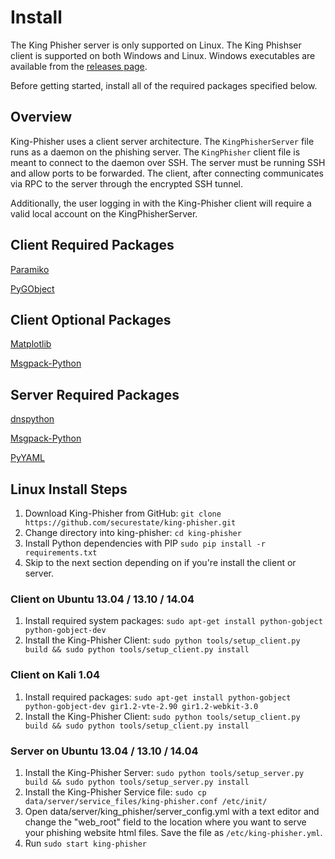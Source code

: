 # Install
The King Phisher server is only supported on Linux.  The King Phishser client is supported on both Windows and Linux. Windows executables are available from the [releases page](https://github.com/securestate/king-phisher/releases).

Before getting started, install all of the required packages specified below.

## Overview
King-Phisher uses a client server architecture.  The ```KingPhisherServer``` file runs as a daemon on the phishing server.  The ```KingPhisher``` client file is meant to connect to the daemon over SSH. The server must be running SSH and allow ports to be forwarded. The client, after connecting communicates via RPC to the server through the encrypted SSH tunnel.

Additionally, the user logging in with the King-Phisher client will require a valid local account on the KingPhisherServer.

## Client Required Packages
[Paramiko](https://github.com/paramiko/paramiko)

[PyGObject](https://wiki.gnome.org/PyGObject)

## Client Optional Packages
[Matplotlib](http://matplotlib.org/)

[Msgpack-Python](https://github.com/msgpack/msgpack-python)

## Server Required Packages
[dnspython](http://www.dnspython.org/)

[Msgpack-Python](https://github.com/msgpack/msgpack-python)

[PyYAML](http://pyyaml.org/)

## Linux Install Steps
1. Download King-Phisher from GitHub: ```git clone https://github.com/securestate/king-phisher.git```
1. Change directory into king-phisher: ```cd king-phisher```
1. Install Python dependencies with PIP ```sudo pip install -r requirements.txt```
1. Skip to the next section depending on if you're install the client or server.

### Client on Ubuntu 13.04 / 13.10 / 14.04
1. Install required system packages: ```sudo apt-get install python-gobject python-gobject-dev```
1. Install the King-Phisher Client: ```sudo python tools/setup_client.py build && sudo python tools/setup_client.py install```

### Client on Kali 1.04
1. Install required packages: ```sudo apt-get install python-gobject python-gobject-dev gir1.2-vte-2.90 gir1.2-webkit-3.0```
1. Install the King-Phisher Client: ```sudo python tools/setup_client.py build && sudo python tools/setup_client.py install```

### Server on Ubuntu 13.04 / 13.10 / 14.04
1. Install the King-Phisher Server: ```sudo python tools/setup_server.py build && sudo python tools/setup_server.py install```
1. Install the King-Phisher Service file: ```sudo cp data/server/service_files/king-phisher.conf /etc/init/```
1. Open data/server/king_phisher/server_config.yml with a text editor and change the "web_root" field to the location where you want to serve your phishing website html files. Save the file as ```/etc/king-phisher.yml```.
1. Run ```sudo start king-phisher```
